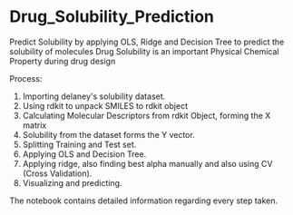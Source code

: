 # Drug_Solubility_Prediction
Predict Solubility by applying OLS, Ridge and Decision Tree to predict the solubility of molecules
Drug Solubility is an important Physical Chemical Property during drug design<br>

Process:<br>
1. Importing delaney's solubility dataset.<br>
2. Using rdkit to unpack SMILES to rdkit object<br>
3. Calculating Molecular Descriptors from rdkit Object, forming the X matrix<br>
4. Solubility from the dataset forms the Y vector.<br>
5. Splitting Training and Test set.<br>
6. Applying OLS and Decision Tree.<br>
7. Applying ridge, also finding best alpha manually and also using CV (Cross Validation).<br>
8. Visualizing and predicting.<br>

The notebook contains detailed information regarding every step taken.
